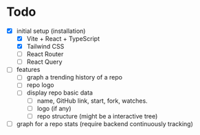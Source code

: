# Todo

- [x] initial setup (installation)
  - [x] Vite + React + TypeScript
  - [x] Tailwind CSS
  - [ ] React Router
  - [ ] React Query
- [ ] features
  - [ ] graph a trending history of a repo
  - [ ] repo logo
  - [ ] display repo basic data
    - [ ] name, GitHub link, start, fork, watches.
    - [ ] logo (if any)
    - [ ] repo structure (might be a interactive tree)
- [ ] graph for a repo stats (require backend continuously tracking)
